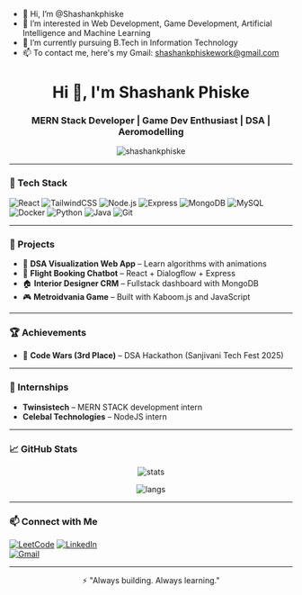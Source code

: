 - 👋 Hi, I’m @Shashankphiske
- 👀 I’m interested in Web Development, Game Development, Artificial Intelligence and Machine Learning
- 🌱 I’m currently pursuing B.Tech in Information Technology
- 📫 To contact me, here's my Gmail: shashankphiskework@gmail.com

<!---
Shashankphiske/Shashankphiske is a ✨ special ✨ repository because its `README.md` (this file) appears on your GitHub profile.
You can click the Preview link to take a look at your changes.
--->
<h1 align="center">Hi 👋, I'm Shashank Phiske</h1>
<h3 align="center">MERN Stack Developer | Game Dev Enthusiast | DSA | Aeromodelling</h3>

<p align="center">
  <img src="https://komarev.com/ghpvc/?username=shashankphiske&label=Profile%20views&color=0e75b6&style=flat" alt="shashankphiske" />
</p>

---

### 🚀 Tech Stack

![React](https://img.shields.io/badge/-React-20232A?style=for-the-badge&logo=react)
![TailwindCSS](https://img.shields.io/badge/-TailwindCSS-38B2AC?style=for-the-badge&logo=tailwind-css&logoColor=white)
![Node.js](https://img.shields.io/badge/-Node.js-339933?style=for-the-badge&logo=node.js&logoColor=white)
![Express](https://img.shields.io/badge/-Express-000000?style=for-the-badge&logo=express&logoColor=white)
![MongoDB](https://img.shields.io/badge/-MongoDB-4EA94B?style=for-the-badge&logo=mongodb&logoColor=white)
![MySQL](https://img.shields.io/badge/-MySQL-00758F?style=for-the-badge&logo=mysql&logoColor=white)
![Docker](https://img.shields.io/badge/-Docker-2496ED?style=for-the-badge&logo=docker&logoColor=white)
![Python](https://img.shields.io/badge/-Python-3776AB?style=for-the-badge&logo=python&logoColor=white)
![Java](https://img.shields.io/badge/-Java-007396?style=for-the-badge&logo=java&logoColor=white)
![Git](https://img.shields.io/badge/-Git-F05032?style=for-the-badge&logo=git&logoColor=white)

---

### 🧠 Projects

- 🎯 **DSA Visualization Web App** – Learn algorithms with animations
- 💬 **Flight Booking Chatbot** – React + Dialogflow + Express
- 🏠 **Interior Designer CRM** – Fullstack dashboard with MongoDB
- 🎮 **Metroidvania Game** – Built with Kaboom.js and JavaScript

---

### 🏆 Achievements

- 🥉 **Code Wars (3rd Place)** – DSA Hackathon (Sanjivani Tech Fest 2025)

---

### 💼 Internships

- **Twinsistech** – MERN STACK development intern
- **Celebal Technologies** – NodeJS intern

---

### 📈 GitHub Stats

<p align="center">
  <img src="https://github-readme-stats.vercel.app/api?username=shashankphiske&show_icons=true&theme=radical" alt="stats" />
</p>

<p align="center">
  <img src="https://github-readme-stats.vercel.app/api/top-langs/?username=shashankphiske&layout=compact&theme=radical" alt="langs" />
</p>

---

### 📫 Connect with Me

[![LeetCode](https://img.shields.io/badge/-LeetCode-FFA116?style=flat&logo=LeetCode&logoColor=white)](https://leetcode.com/u/ShashankPhiske/)
[![LinkedIn](https://img.shields.io/badge/LinkedIn-blue?style=flat&logo=linkedin&logoColor=white)](https://linkedin.com/in/shashankphiske/)  
[![Gmail](https://img.shields.io/badge/Email-red?style=flat&logo=gmail&logoColor=white)](mailto:shashankphiskework@gmail.com)

---

<p align="center">
  ⚡ "Always building. Always learning."
</p>
